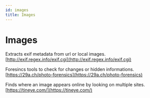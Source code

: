 ```yaml
---
id: images
title: Images
---
```


# Images

Extracts exif metadata from url or local images.
[http://exif.regex.info/exif.cgi](http://exif.regex.info/exif.cgi)

Foresincs tools to check for changes or hidden informations.
[https://29a.ch/photo-forensics](https://29a.ch/photo-forensics)

Finds where an image appears online by looking on multiple sites.
[https://tineye.com/](https://tineye.com/)